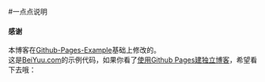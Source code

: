 #一点点说明



#### 感谢   

本博客在[Github-Pages-Example](https://github.com/beiyuu/Github-Pages-Example)基础上修改的。  
这是[BeiYuu.com](http://beiyuu.com)的示例代码，如果你看了[使用Github Pages建独立博客](http://beiyuu.com/github-pages)，希望看下去哦：
